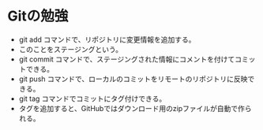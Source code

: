 # Gitの勉強

- git add コマンドで、リポジトリに変更情報を追加する。
 - このことをステージングという。
- git commit コマンドで、ステージングされた情報にコメントを付けてコミットできる。
- git push コマンドで、ローカルのコミットをリモートのリポジトリに反映できる。
- git tag コマンドでコミットにタグ付けできる。
 - タグを追加すると、GitHubではダウンロード用のzipファイルが自動で作られる。
 
